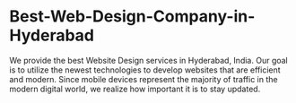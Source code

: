 # Best-Web-Design-Company-in-Hyderabad
We provide the best Website Design services in Hyderabad, India. Our goal is to utilize the newest technologies to develop websites that are efficient and modern. Since mobile devices represent the majority of traffic in the modern digital world, we realize how important it is to stay updated. 
